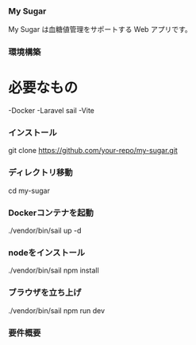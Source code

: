 ### My Sugar

My Sugar は血糖値管理をサポートする Web アプリです。

### 環境構築

# 必要なもの
-Docker
-Laravel sail
-Vite

### インストール
git clone https://github.com/your-repo/my-sugar.git

### ディレクトリ移動
cd my-sugar

### Dockerコンテナを起動
./vendor/bin/sail up -d  

### nodeをインストール
./vendor/bin/sail npm install  

### ブラウザを立ち上げ
./vendor/bin/sail npm run dev


### 要件概要


